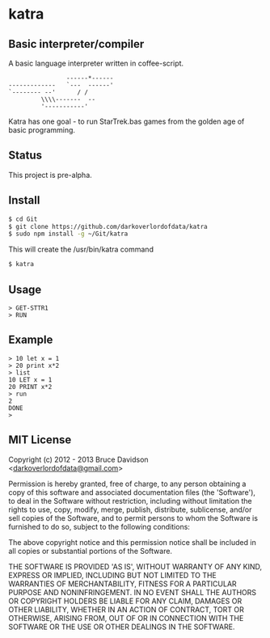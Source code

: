 # katra

## Basic interpreter/compiler


A basic language interpreter written in coffee-script.

                    ------*------
    -------------   `---  ------'
    `-------- --'      / /
             \\\\-------  --
             '-----------'


Katra has one goal - to run StarTrek.bas games from the golden age of basic programming.

## Status
This project is pre-alpha.

## Install

```bash
$ cd Git
$ git clone https://github.com/darkoverlordofdata/katra
$ sudo npm install -g ~/Git/katra
```

This will create the /usr/bin/katra command

```bash
$ katra
```

## Usage
```basic
> GET-STTR1
> RUN
```

## Example
```basic
> 10 let x = 1
> 20 print x*2
> list
10 LET x = 1
20 PRINT x*2
> run
2
DONE
>
```


## MIT License

Copyright (c) 2012 - 2013 Bruce Davidson &lt;darkoverlordofdata@gmail.com&gt;

Permission is hereby granted, free of charge, to any person obtaining
a copy of this software and associated documentation files (the
'Software'), to deal in the Software without restriction, including
without limitation the rights to use, copy, modify, merge, publish,
distribute, sublicense, and/or sell copies of the Software, and to
permit persons to whom the Software is furnished to do so, subject to
the following conditions:

The above copyright notice and this permission notice shall be
included in all copies or substantial portions of the Software.

THE SOFTWARE IS PROVIDED 'AS IS', WITHOUT WARRANTY OF ANY KIND,
EXPRESS OR IMPLIED, INCLUDING BUT NOT LIMITED TO THE WARRANTIES OF
MERCHANTABILITY, FITNESS FOR A PARTICULAR PURPOSE AND NONINFRINGEMENT.
IN NO EVENT SHALL THE AUTHORS OR COPYRIGHT HOLDERS BE LIABLE FOR ANY
CLAIM, DAMAGES OR OTHER LIABILITY, WHETHER IN AN ACTION OF CONTRACT,
TORT OR OTHERWISE, ARISING FROM, OUT OF OR IN CONNECTION WITH THE
SOFTWARE OR THE USE OR OTHER DEALINGS IN THE SOFTWARE.